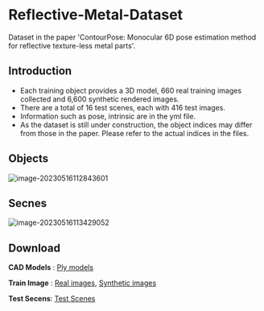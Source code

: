 # Reflective-Metal-Dataset
Dataset in the paper 'ContourPose: Monocular 6D pose estimation method for reflective texture-less metal parts'.
## Introduction

* Each training object provides a 3D model, 660 real training images collected and 6,600 synthetic rendered images. 
* There are a total of 16 test scenes, each with 416 test images.
* Information such as pose, intrinsic are in the yml file.
* As the dataset is still under construction, the object indices may differ from those in the paper. Please refer to the actual indices in the files.

## Objects

![image-20230516112843601](https://liquanzhi-image.oss-cn-hangzhou.aliyuncs.com/images/image-20230516112843601.png)

## Secnes

![image-20230516113429052](https://liquanzhi-image.oss-cn-hangzhou.aliyuncs.com/images/image-20230516113429052.png)

## Download

**CAD Models** : [Ply models](https://drive.google.com/drive/folders/1sJy7qfTYa6ioU8tr-apOozgCTfyIdFKt?usp=sharing)

**Train Image** : [Real images](https://drive.google.com/drive/folders/1XA3DaQJv6Vidyn-TpogF21qk-TMGhTfO?usp=sharing),  [Synthetic images](https://drive.google.com/drive/folders/1pAk4r7SBtnOYTNgEjQmOm2-VnFYiuj_D?usp=sharing)

**Test Secens**: [Test Scenes](https://drive.google.com/drive/folders/1Yqu6G2XU-XbgtR4TK5TKPV4RkGhF5kSw?usp=sharing)

